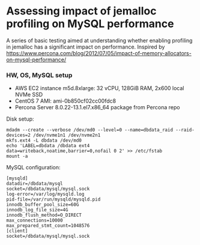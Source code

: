 # Assessing impact of jemalloc profiling on MySQL performance

A series of basic testing aimed at understanding whether enabling profiling in jemalloc has a significant impact on performance. Inspired by https://www.percona.com/blog/2012/07/05/impact-of-memory-allocators-on-mysql-performance/

### HW, OS, MySQL setup

* AWS EC2 instance m5d.8xlarge: 32 vCPU, 128GiB RAM, 2x600 local NVMe SSD
* CentOS 7 AMI: ami-0b850cf02cc00fdc8
* Percona Server 8.0.22-13.1.el7.x86\_64 package from Percona repo

Disk setup:
```
mdadm --create --verbose /dev/md0 --level=0 --name=dbdata_raid --raid-devices=2 /dev/nvme1n1 /dev/nvme2n1
mkfs.ext4 -L dbdata /dev/md0
echo 'LABEL=dbdata /dbdata ext4 data=writeback,noatime,barrier=0,nofail 0 2' >> /etc/fstab
mount -a
```

MySQL configuration:
```
[mysqld]
datadir=/dbdata/mysql
socket=/dbdata/mysql/mysql.sock
log-error=/var/log/mysqld.log
pid-file=/var/run/mysqld/mysqld.pid
innodb_buffer_pool_size=60G
innodb_log_file_size=4G
innodb_flush_method=O_DIRECT
max_connections=10000
max_prepared_stmt_count=1048576
[client]
socket=/dbdata/mysql/mysql.sock
```
